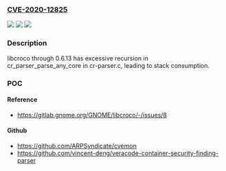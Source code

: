 ### [CVE-2020-12825](https://cve.mitre.org/cgi-bin/cvename.cgi?name=CVE-2020-12825)
![](https://img.shields.io/static/v1?label=Product&message=n%2Fa&color=blue)
![](https://img.shields.io/static/v1?label=Version&message=n%2Fa&color=blue)
![](https://img.shields.io/static/v1?label=Vulnerability&message=n%2Fa&color=brighgreen)

### Description

libcroco through 0.6.13 has excessive recursion in cr_parser_parse_any_core in cr-parser.c, leading to stack consumption.

### POC

#### Reference
- https://gitlab.gnome.org/GNOME/libcroco/-/issues/8

#### Github
- https://github.com/ARPSyndicate/cvemon
- https://github.com/vincent-deng/veracode-container-security-finding-parser

